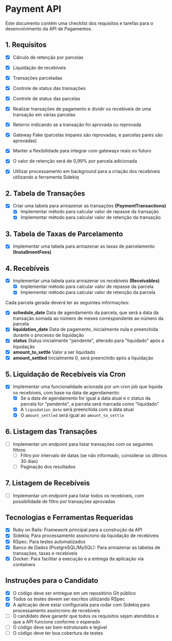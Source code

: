 # Payment API

Este documento contém uma checklist dos requisitos e tarefas para o desenvolvimento da API de Pagamentos.

## 1. Requisitos

- [x] Cálculo de retenção por parcelas
- [x] Liquidação de recebíveis
- [x] Transações parceladas
- [x] Controle de status das transações
- [x] Controle de status das parcelas

- [x] Realizar transações de pagamento e dividir os recebíveis de uma transação em várias parcelas
- [x] Retorno indicando se a transação foi aprovada ou reprovada
- [x] Gateway Fake (parcelas ímpares são reprovadas, e parcelas pares são aprovadas)
- [x] Manter a flexibilidade para integrar com gateways reais no futuro
- [x] O valor de retenção será de 0,99% por parcela adicionada
- [x] Utilizar processamento em background para a criação dos recebíveis utilizando a ferramenta Sidekiq

## 2. Tabela de Transações

- [x] Criar uma tabela para armazenar as transações **(PaymentTransactions)**
  - [x] Implementar método para calcular valor de repasse da transação
  - [x] Implementar método para calcular valor de retenção da transação

## 3. Tabela de Taxas de Parcelamento

- [x] Implementar uma tabela para armazenar as taxas de parcelamento **(InstallmentFees)**

## 4. Recebíveis

- [x] Implementar uma tabela para armazenar os recebiveis **(Receivables)**
  - [x] Implementar método para calcular valor de repasse da parcela
  - [x] Implementar método para calcular valor de retenção da parcela

Cada parcela gerada deverá ter as seguintes informações:
- [x] **schedule_date** Data de agendamento da parcela, que será a data da transação somada ao número de meses correspondente ao número da parcela
- [x] **liquidation_date** Data de pagamento, inicialmente nula e preenchida durante o processo de liquidação
- [x] **status** Status inicialmente "pendente", alterado para "liquidado" após a liquidação
- [x] **amount_to_settle** Valor a ser liquidado
- [x] **amount_settled** Inicialmente 0, será preenchido após a liquidação

## 5. Liquidação de Recebíveis via Cron

- [x] Implementar uma funcionalidade acionada por um cron job que liquida os recebíveis, com base na data de agendamento:
  - [x] Se a data de agendamento for igual à data atual e o status da parcela for "pendente", a parcela será marcada como "liquidado"
  - [x] A `liquidation_date` será preenchida com a data atual
  - [x] O `amount_settled` será igual ao `amount_to_settle`

## 6. Listagem das Transações

- [ ] Implementar um endpoint para listar transações com os seguintes filtros:
  - [ ] Filtro por intervalo de datas (se não informado, considerar os últimos 30 dias)
  - [ ] Paginação dos resultados

## 7. Listagem de Recebíveis

- [ ] Implementar um endpoint para listar todos os recebíveis, com possibilidade de filtro por transações aprovadas

## Tecnologias e Ferramentas Requeridas

- [x] Ruby on Rails: Framework principal para a construção da API
- [x] Sidekiq: Para processamento assíncrono da liquidação de recebíveis
- [x] RSpec: Para testes automatizados
- [x] Banco de Dados (PostgreSQL/MySQL): Para armazenar as tabelas de transações, taxas e recebíveis
- [x] Docker: Para facilitar a execução e a entrega da aplicação via containers

## Instruções para o Candidato

- [x] O código deve ser entregue em um repositório Git público
- [x] Todos os testes devem ser escritos utilizando RSpec
- [x] A aplicação deve estar configurada para rodar com Sidekiq para processamento assíncrono de recebíveis
- [ ] O candidato deve garantir que todos os requisitos sejam atendidos e que a API funcione conforme o esperado
- [ ] O código deve ser bem estruturado e legível
- [ ] O código deve ter boa cobertura de testes
